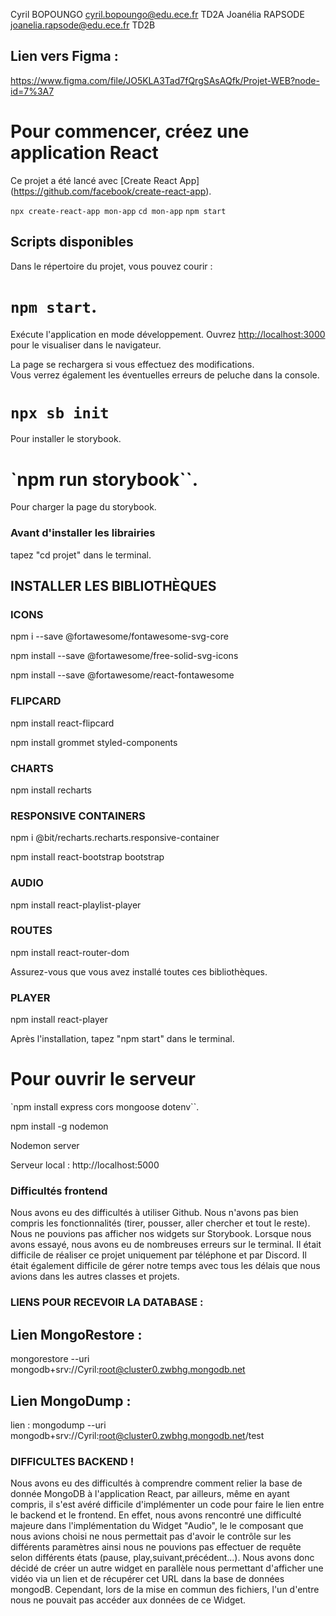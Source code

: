 Cyril BOPOUNGO      cyril.bopoungo@edu.ece.fr      TD2A
Joanélia RAPSODE    joanelia.rapsode@edu.ece.fr    TD2B

## Lien vers Figma :

https://www.figma.com/file/JO5KLA3Tad7fQrgSAsAQfk/Projet-WEB?node-id=7%3A7

# Pour commencer, créez une application React

Ce projet a été lancé avec [Create React App] (https://github.com/facebook/create-react-app).

`npx create-react-app mon-app`
`cd mon-app`
`npm start`

## Scripts disponibles

Dans le répertoire du projet, vous pouvez courir :

# `npm start`.

Exécute l'application en mode développement.
Ouvrez [http://localhost:3000](http://localhost:3000) pour le visualiser dans le navigateur.

La page se rechargera si vous effectuez des modifications.\
Vous verrez également les éventuelles erreurs de peluche dans la console.

# `npx sb init`
Pour installer le storybook.

# `npm run storybook``.
Pour charger la page du storybook.

### Avant d'installer les librairies 

tapez "cd projet" dans le terminal.

## INSTALLER LES BIBLIOTHÈQUES

### ICONS
npm i --save @fortawesome/fontawesome-svg-core

npm install --save @fortawesome/free-solid-svg-icons

npm install --save @fortawesome/react-fontawesome

### FLIPCARD

npm install react-flipcard

npm install grommet styled-components

### CHARTS

npm install recharts


### RESPONSIVE CONTAINERS

npm i @bit/recharts.recharts.responsive-container

npm install react-bootstrap bootstrap

### AUDIO

npm install react-playlist-player

### ROUTES

npm install react-router-dom

Assurez-vous que vous avez installé toutes ces bibliothèques.

### PLAYER
npm install react-player


Après l'installation, tapez "npm start" dans le terminal.

# Pour ouvrir le serveur


`npm install express cors mongoose dotenv``.

npm install -g nodemon

Nodemon server

Serveur local : http://localhost:5000 





### Difficultés frontend

Nous avons eu des difficultés à utiliser Github. Nous n'avons pas bien compris les fonctionnalités (tirer, pousser, aller chercher et tout le reste).
Nous ne pouvions pas afficher nos widgets sur Storybook. Lorsque nous avons essayé, nous avons eu de nombreuses erreurs sur le terminal.
Il était difficile de réaliser ce projet uniquement par téléphone et par Discord.
Il était également difficile de gérer notre temps avec tous les délais que nous avions dans les autres classes et projets.


### LIENS POUR RECEVOIR LA DATABASE :

## Lien MongoRestore :
 mongorestore --uri mongodb+srv://Cyril:root@cluster0.zwbhg.mongodb.net

## Lien MongoDump :
lien : mongodump --uri mongodb+srv://Cyril:root@cluster0.zwbhg.mongodb.net/test

### DIFFICULTES BACKEND !

Nous avons eu des difficultés à comprendre comment relier la base de donnée MongoDB à l'application React, par ailleurs, même en ayant compris, il s'est avéré difficile d'implémenter un code pour faire le lien entre le backend et le frontend. En effet, nous avons rencontré une difficulté majeure dans l'implémentation du Widget "Audio", le le composant que nous avions choisi ne nous permettait pas d'avoir le contrôle sur les différents paramètres ainsi nous ne pouvions pas effectuer de requête selon différents états (pause, play,suivant,précédent...). Nous avons donc décidé de créer un autre widget en parallèle nous permettant d'afficher une vidéo via un lien et de récupérer cet URL dans la base de données mongodB. Cependant, lors de la mise en commun des fichiers, l'un d'entre nous ne pouvait pas accéder aux données de ce Widget.



